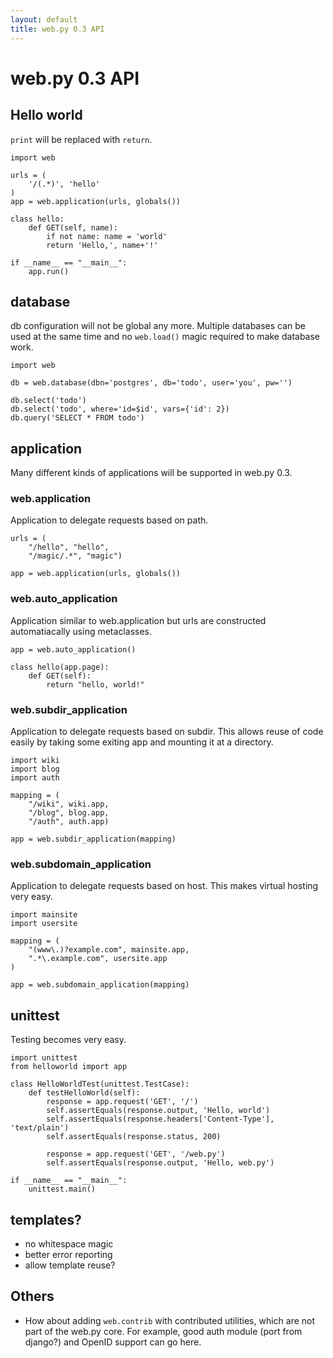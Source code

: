 ```yaml
---
layout: default
title: web.py 0.3 API
---
```


# web.py 0.3 API

## Hello world

`print` will be replaced with `return`.

    import web

    urls = (
        '/(.*)', 'hello'
    )
    app = web.application(urls, globals())

    class hello:        
        def GET(self, name):
            if not name: name = 'world'
            return 'Hello,', name+'!'

    if __name__ == "__main__": 
        app.run()

## database

db configuration will not be global any more. Multiple databases can be used at the same time and no `web.load()` magic required to make database work.

    import web

    db = web.database(dbn='postgres', db='todo', user='you', pw='')

    db.select('todo')
    db.select('todo', where='id=$id', vars={'id': 2})
    db.query('SELECT * FROM todo')

## application

Many different kinds of applications will be supported in web.py 0.3.

### web.application
Application to delegate requests based on path.

    urls = (
        "/hello", "hello", 
        "/magic/.*", "magic")

    app = web.application(urls, globals())

### web.auto_application
Application similar to web.application but urls are constructed automatiacally using metaclasses.

    app = web.auto_application()

    class hello(app.page):
        def GET(self):
            return "hello, world!"

### web.subdir_application
Application to delegate requests based on subdir.
This allows reuse of code easily by taking some exiting app and mounting it at a directory.

    import wiki
    import blog
    import auth

    mapping = (
        "/wiki", wiki.app, 
        "/blog", blog.app,
        "/auth", auth.app)
    
    app = web.subdir_application(mapping)

### web.subdomain_application
Application to delegate requests based on host.
This makes virtual hosting very easy.

    import mainsite
    import usersite

    mapping = (
        "(www\.)?example.com", mainsite.app,
        ".*\.example.com", usersite.app
    )

    app = web.subdomain_application(mapping)

## unittest

Testing becomes very easy.

    import unittest
    from helloworld import app

    class HelloWorldTest(unittest.TestCase):
        def testHelloWorld(self):
            response = app.request('GET', '/')
            self.assertEquals(response.output, 'Hello, world')
            self.assertEquals(response.headers['Content-Type'], 'text/plain')
            self.assertEquals(response.status, 200)

            response = app.request('GET', '/web.py')
            self.assertEquals(response.output, 'Hello, web.py')

    if __name__ == "__main__":
        unittest.main()

## templates?

* no whitespace magic
* better error reporting
* allow template reuse?

## Others

* How about adding `web.contrib` with contributed utilities, which are not part of the web.py core. For example, good auth module (port from django?) and OpenID support can go here.

